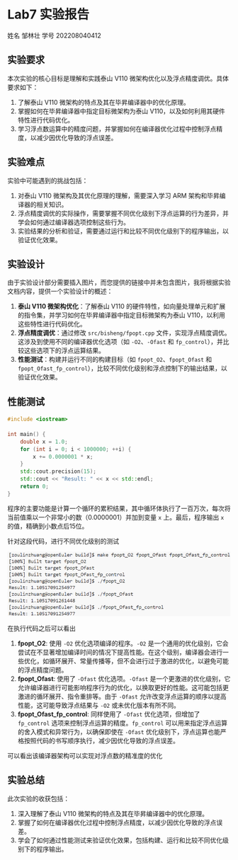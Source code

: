 

# Lab7 实验报告

姓名 邹林壮 学号 202208040412

## 实验要求

本次实验的核心目标是理解和实践泰山 V110 微架构优化以及浮点精度调优。具体要求如下：

1. 了解泰山 V110 微架构的特点及其在毕昇编译器中的优化原理。
2. 掌握如何在毕昇编译器中指定目标微架构为泰山 V110，以及如何利用其硬件特性进行代码优化。
3. 学习浮点数运算中的精度问题，并掌握如何在编译器优化过程中控制浮点精度，以减少因优化导致的浮点误差。

## 实验难点

实验中可能遇到的挑战包括：

1. 对泰山 V110 微架构及其优化原理的理解，需要深入学习 ARM 架构和毕昇编译器的相关知识。
2. 浮点精度调优的实际操作，需要掌握不同优化级别下浮点运算的行为差异，并学会如何通过编译器选项控制这些行为。
3. 实验结果的分析和验证，需要通过运行和比较不同优化级别下的程序输出，以验证优化效果。

## 实验设计

由于实验设计部分需要插入图片，而您提供的链接中并未包含图片，我将根据实验文档内容，提供一个实验设计的概述：

1. **泰山 V110 微架构优化**：了解泰山 V110 的硬件特性，如向量处理单元和扩展的指令集，并学习如何在毕昇编译器中指定目标微架构为泰山 V110，以利用这些特性进行代码优化。
2. **浮点精度调优**：通过修改 `src/bisheng/fpopt.cpp` 文件，实现浮点精度调优。这涉及到使用不同的编译器优化选项（如 `-O2`、`-Ofast` 和 `fp_control`），并比较这些选项下的浮点运算结果。
3. **性能测试**：构建并运行不同的构建目标（如 `fpopt_O2`、`fpopt_Ofast` 和 `fpopt_Ofast_fp_control`），比较不同优化级别和浮点控制下的输出结果，以验证优化效果。

## 性能测试

```C++
#include <iostream>

int main() {
    double x = 1.0;
    for (int i = 0; i < 1000000; ++i) {
        x += 0.0000001 * x;
    }
    std::cout.precision(15);
    std::cout << "Result: " << x << std::endl;
    return 0;
}
```

程序的主要功能是计算一个循环的累积结果，其中循环体执行了一百万次，每次将当前值乘以一个非常小的数（0.0000001）并加到变量 `x` 上。最后，程序输出 `x` 的值，精确到小数点后15位。

针对这段代码，进行不同优化级别的测试

![alt text](8986b863618126aeedaffcb936ff0948.png)

在执行代码之后可以看出

1. **fpopt_O2**: 使用 `-O2` 优化选项编译的程序。`-O2` 是一个通用的优化级别，它会尝试在不显著增加编译时间的情况下提高性能。在这个级别，编译器会进行一些优化，如循环展开、常量传播等，但不会进行过于激进的优化，以避免可能的浮点精度问题。
2. **fpopt_Ofast**: 使用了 `-Ofast` 优化选项。`-Ofast` 是一个更激进的优化级别，它允许编译器进行可能影响程序行为的优化，以换取更好的性能。这可能包括更激进的循环展开、指令重排等。由于 `-Ofast` 允许改变浮点运算的顺序以提高性能，这可能导致浮点结果与 `-O2` 或未优化版本有所不同。
3. **fpopt_Ofast_fp_control**: 同样使用了 `-Ofast` 优化选项，但增加了 `fp_control` 选项来控制浮点运算的精度。`fp_control` 可以用来指定浮点运算的舍入模式和异常行为，以确保即使在 `-Ofast` 优化级别下，浮点运算也能严格按照代码的书写顺序执行，减少因优化导致的浮点误差。

可以看出该编译器架构可以实现对浮点数的精准度的优化

## 实验总结

此次实验的收获包括：

1. 深入理解了泰山 V110 微架构的特点及其在毕昇编译器中的优化原理。
2. 掌握了如何在编译器优化过程中控制浮点精度，以减少因优化导致的浮点误差。
3. 学会了如何通过性能测试来验证优化效果，包括构建、运行和比较不同优化级别下的程序输出。

